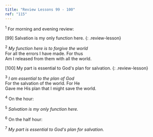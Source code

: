 ```yaml
---
title: "Review Lessons 99 - 100"
ref: "115"
---
```


<sup>1</sup> For morning and evening review:

\[99\] Salvation is my only function here.
{: .review-lesson}

<sup>2</sup> *My function here is to forgive the world*<br/> For all the
errors I have made. For thus<br/> Am I released from them with all the
world.

\[100\] My part is essential to God's plan for salvation.
{: .review-lesson}

<sup>3</sup> *I am essential to the plan of God*<br/> For the salvation
of the world. For He<br/> Gave me His plan that I might save the world.

<sup>4</sup> On the hour:

<sup>5</sup> *Salvation is my only function here.*

<sup>6</sup> On the half hour:

<sup>7</sup> *My part is essential to God's plan for salvation.*

